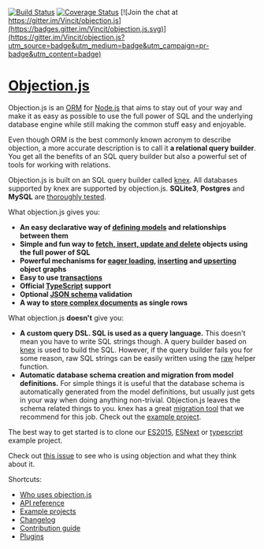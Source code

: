 [![Build Status](https://travis-ci.org/Vincit/objection.js.svg?branch=master)](https://travis-ci.org/Vincit/objection.js) [![Coverage Status](https://coveralls.io/repos/github/Vincit/objection.js/badge.svg?branch=master&service=github)](https://coveralls.io/github/Vincit/objection.js?branch=master) [![Join the chat at https://gitter.im/Vincit/objection.js](https://badges.gitter.im/Vincit/objection.js.svg)](https://gitter.im/Vincit/objection.js?utm_source=badge&utm_medium=badge&utm_campaign=pr-badge&utm_content=badge)

# [Objection.js](https://vincit.github.io/objection.js)

Objection.js is an [ORM](https://en.wikipedia.org/wiki/Object-relational_mapping) for [Node.js](https://nodejs.org/) that aims to stay out of your way and make it as easy as possible to use the full power of SQL and the underlying database engine while still making the common stuff easy and enjoyable.

Even though ORM is the best commonly known acronym to describe objection, a more accurate description is to call it **a relational query builder**. You get all the benefits of an SQL query builder but also a powerful set of tools for working with relations.

Objection.js is built on an SQL query builder called [knex](http://knexjs.org). All databases supported by knex are supported by objection.js. **SQLite3**, **Postgres** and **MySQL** are [thoroughly tested](https://travis-ci.org/Vincit/objection.js).

What objection.js gives you:

 * **An easy declarative way of [defining models](https://vincit.github.io/objection.js/guide/models.html) and relationships between them**
 * **Simple and fun way to [fetch, insert, update and delete](https://vincit.github.io/objection.js/guide/query-examples.html#basic-queries) objects using the full power of SQL**
 * **Powerful mechanisms for [eager loading](https://vincit.github.io/objection.js/guide/query-examples.html#eager-loading), [inserting](/guide/query-examples.html#graph-inserts) and [upserting](https://vincit.github.io/objection.js/guide/query-examples.html#graph-upserts) object graphs**
 * **Easy to use [transactions](https://vincit.github.io/objection.js/guide/transactions.html)**
 * **Official [TypeScript](https://github.com/Vincit/objection.js/blob/master/typings/objection/index.d.ts) support**
 * **Optional [JSON schema](https://vincit.github.io/objection.js/guide/validation.html) validation**
  * **A way to [store complex documents](https://vincit.github.io/objection.js/guide/documents.html) as single rows**

What objection.js **doesn't** give you:

 * **A custom query DSL. SQL is used as a query language.**
  This doesn't mean you have to write SQL strings though. A query builder based on [knex](http://knexjs.org) is
    used to build the SQL. However, if the query builder fails you for some reason, raw SQL strings can be easily
    written using the [raw](https://vincit.github.io/objection.js/api/objection/#raw) helper function.
 * **Automatic database schema creation and migration from model definitions.**
    For simple things it is useful that the database schema is automatically generated from the model definitions,
    but usually just gets in your way when doing anything non-trivial. Objection.js leaves the schema related things
    to you. knex has a great [migration tool](http://knexjs.org/#Migrations) that we recommend for this job. Check
    out the [example project](https://github.com/Vincit/objection.js/tree/master/examples/express-es6).

The best way to get started is to clone our [ES2015](https://github.com/Vincit/objection.js/tree/master/examples/express-es6), [ESNext](https://github.com/Vincit/objection.js/tree/master/examples/express-es7) or [typescript](https://github.com/Vincit/objection.js/tree/master/examples/express-ts) example project.

Check out [this issue](https://github.com/Vincit/objection.js/issues/1069) to see who is using objection and what they think about it.

Shortcuts:
 * [Who uses objection.js](https://github.com/Vincit/objection.js/issues/1069)
 * [API reference](https://vincit.github.io/objection.js/api/query-builder/)
 * [Example projects](https://github.com/Vincit/objection.js/tree/master/examples)
 * [Changelog](https://vincit.github.io/objection.js/changelog/)
 * [Contribution guide](https://vincit.github.io/objection.js/guide/contributing.html)
 * [Plugins](https://vincit.github.io/objection.js/#plugins)
